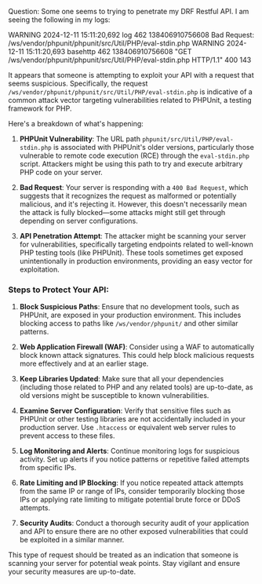 Question: Some one seems to trying to penetrate my DRF Restful API. I am seeing the following in my logs:

WARNING 2024-12-11 15:11:20,692 log 462 138406910756608 Bad Request: /ws/vendor/phpunit/phpunit/src/Util/PHP/eval-stdin.php
WARNING 2024-12-11 15:11:20,693 basehttp 462 138406910756608 "GET /ws/vendor/phpunit/phpunit/src/Util/PHP/eval-stdin.php HTTP/1.1" 400 143

It appears that someone is attempting to exploit your API with a request that seems suspicious. Specifically, the request `/ws/vendor/phpunit/phpunit/src/Util/PHP/eval-stdin.php` is indicative of a common attack vector targeting vulnerabilities related to PHPUnit, a testing framework for PHP.

Here's a breakdown of what's happening:

1. **PHPUnit Vulnerability**: The URL path `phpunit/src/Util/PHP/eval-stdin.php` is associated with PHPUnit's older versions, particularly those vulnerable to remote code execution (RCE) through the `eval-stdin.php` script. Attackers might be using this path to try and execute arbitrary PHP code on your server.

2. **Bad Request**: Your server is responding with a `400 Bad Request`, which suggests that it recognizes the request as malformed or potentially malicious, and it's rejecting it. However, this doesn't necessarily mean the attack is fully blocked—some attacks might still get through depending on server configurations.

3. **API Penetration Attempt**: The attacker might be scanning your server for vulnerabilities, specifically targeting endpoints related to well-known PHP testing tools (like PHPUnit). These tools sometimes get exposed unintentionally in production environments, providing an easy vector for exploitation.

### Steps to Protect Your API:
1. **Block Suspicious Paths**: Ensure that no development tools, such as PHPUnit, are exposed in your production environment. This includes blocking access to paths like `/ws/vendor/phpunit/` and other similar patterns.

2. **Web Application Firewall (WAF)**: Consider using a WAF to automatically block known attack signatures. This could help block malicious requests more effectively and at an earlier stage.

3. **Keep Libraries Updated**: Make sure that all your dependencies (including those related to PHP and any related tools) are up-to-date, as old versions might be susceptible to known vulnerabilities.

4. **Examine Server Configuration**: Verify that sensitive files such as PHPUnit or other testing libraries are not accidentally included in your production server. Use `.htaccess` or equivalent web server rules to prevent access to these files.

5. **Log Monitoring and Alerts**: Continue monitoring logs for suspicious activity. Set up alerts if you notice patterns or repetitive failed attempts from specific IPs.

6. **Rate Limiting and IP Blocking**: If you notice repeated attack attempts from the same IP or range of IPs, consider temporarily blocking those IPs or applying rate limiting to mitigate potential brute force or DDoS attempts.

7. **Security Audits**: Conduct a thorough security audit of your application and API to ensure there are no other exposed vulnerabilities that could be exploited in a similar manner.

This type of request should be treated as an indication that someone is scanning your server for potential weak points. Stay vigilant and ensure your security measures are up-to-date.